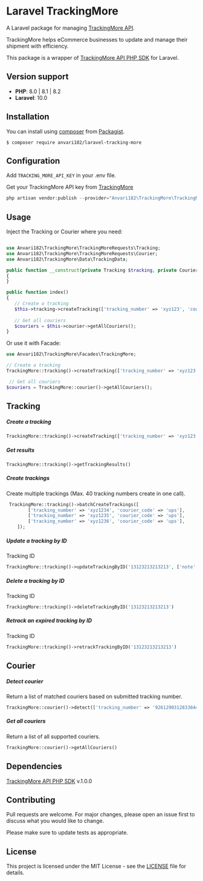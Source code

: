 # Laravel TrackingMore

A Laravel package for managing [TrackingMore API](https://www.trackingmore.com/docs/trackingmore/).

TrackingMore helps eCommerce businesses to update and manage their shipment with efficiency.

This package is a wrapper of [TrackingMore API PHP SDK](https://github.com/TrackingMore-API/trackingmore-sdk-php) for Laravel.

## Version support

- **PHP**: 8.0 | 8.1 | 8.2
- **Laravel**: 10.0

## Installation

You can install using [composer](https://getcomposer.org/)
from [Packagist](https://packagist.org/packages/anvari182/laravel-tracking-more).

```
$ composer require anvari182/laravel-tracking-more
```

## Configuration

Add `TRACKING_MORE_API_KEY` in your .env file.

Get your TrackingMore API key from [TrackingMore](https://admin.trackingmore.com/developer/apikey)

```php
php artisan vendor:publish --provider="Anvari182\TrackingMore\TrackingMoreServiceProvider" --tag="config"
```

## Usage

Inject the Tracking or Courier where you need:

```php

use Anvari182\TrackingMore\TrackingMoreRequests\Tracking;
use Anvari182\TrackingMore\TrackingMoreRequests\Courier;
use Anvari182\TrackingMore\Data\TrackingData;

public function __construct(private Tracking $tracking, private Courier $courier)
{
}

public function index()
{
   // Create a tracking
   $this->tracking->createTracking(['tracking_number' => 'xyz123', 'courier_code' => 'ups']);
   
   // Get all couriers
   $couriers = $this->courier->getAllCouriers();
}
```

Or use it with Facade:

```php
use Anvari182\TrackingMore\Facades\TrackingMore;

// Create a tracking
TrackingMore::tracking()->createTracking(['tracking_number' => 'xyz123', 'courier_code' => 'ups'])

 // Get all couriers
$couriers = TrackingMore::courier()->getAllCouriers();
```

## Tracking
##### Create a tracking
```php
TrackingMore::tracking()->createTracking(['tracking_number' => 'xyz123', 'courier_code' => 'ups'])
```

##### Get results
```php
TrackingMore::tracking()->getTrackingResults()
```

##### Create trackings
Create multiple trackings (Max. 40 tracking numbers create in one call).
```php
 TrackingMore::tracking()->batchCreateTrackings([
        ['tracking_number' => 'xyz1234', 'courier_code' => 'ups'],
        ['tracking_number' => 'xyz1235', 'courier_code' => 'ups'],
        ['tracking_number' => 'xyz1236', 'courier_code' => 'ups'],
    ]);
```

##### Update a tracking by ID
Tracking ID
```php
TrackingMore::tracking()->updateTrackingByID('13123213213213', ['note' => 'New test order note', 'customer_name'=>'New name'])
```

##### Delete a tracking by ID
Tracking ID
```php
TrackingMore::tracking()->deleteTrackingByID('13123213213213')
```

##### Retrack an expired tracking by ID
Tracking ID
```php
TrackingMore::tracking()->retrackTrackingByID('13123213213213')
```

## Courier

##### Detect courier
Return a list of matched couriers based on submitted tracking number.
```php
TrackingMore::courier()->detect(['tracking_number' => '9261290312833844954982'])
```

##### Get all couriers
Return a list of all supported couriers.
```php
TrackingMore::courier()->getAllCouriers()
```

## Dependencies
[TrackingMore API PHP SDK](https://github.com/TrackingMore-API/trackingmore-sdk-php) v.1.0.0

## Contributing
Pull requests are welcome. For major changes, please open an issue first to discuss what you would like to change.

Please make sure to update tests as appropriate.

## License
This project is licensed under the MIT License - see the [LICENSE](https://github.com/anvari182/laravel-tracking-more/blob/feature/use-trackingmore-sdk/LICENSE) file for details.